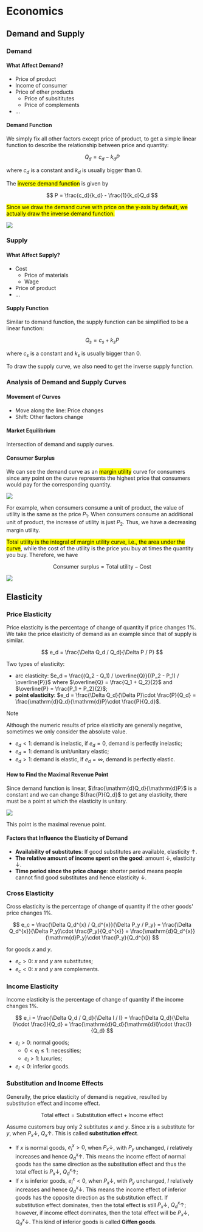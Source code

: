 # Economics

## Demand and Supply

### Demand

#### What Affect Demand?

- Price of product
- Income of consumer
- Price of other products
  - Price of subsititutes
  - Price of complements
- ...

#### Demand Function

We simply fix all other factors except price of product, to get a simple linear function to describe the relationship between price and quantity: 

$$
Q_d = c_d - k_d P
$$

where $c_d$ is a constant and $k_d$ is usually bigger than $0$.

The <mark>inverse demand function</mark> is given by 

$$
P = \frac{c_d}{k_d} - \frac{1}{k_d}Q_d
$$

<mark>Since we draw the demand curve with price on the y-axis by default, we actually draw the inverse demand function.</mark>

![](image/2022-06-12-12-47-51.png)

### Supply

#### What Affect Supply?

- Cost
  - Price of materials
  - Wage
- Price of product
- ...

#### Supply Function

Similar to demand function, the supply function can be simplified to be a linear function: 

$$
Q_s = c_s + k_s P
$$

where $c_s$ is a constant and $k_s$ is usually bigger than $0$.

To draw the supply curve, we also need to get the inverse supply function.

### Analysis of Demand and Supply Curves

#### Movement of Curves

- Move along the line: Price changes
- Shift: Other factors change

#### Market Equilibrium

Intersection of demand and supply curves.

#### Consumer Surplus

We can see the demand curve as an <mark>margin utility</mark> curve for consumers since any point on the curve represents the highest price that consumers would pay for the corresponding quantity.

![](image/2022-06-12-13-02-39.png)

For example, when consumers consume a unit of product, the value of utility is the same as the price $P_1$. When consumers consume an additional unit of product, the increase of utility is just $P_2$. Thus, we have a decreasing margin utility.

<mark>Total utility is the integral of margin utility curve, i.e., the area under the curve</mark>, while the cost of the utility is the price you buy at times the quantity you buy. Therefore, we have 

$$
\text{Consumer surplus} = \text{Total utility} - \text{Cost}
$$

![](image/2022-06-12-13-14-23.png)

## Elasticity

### Price Elasticity

Price elasticity is the percentage of change of quantity if price changes 1\%. We take the price elasticity of demand as an example since that of supply is similar.

$$
e_d  = \frac{\Delta Q_d / Q_d}{\Delta P / P}
$$

Two types of elasticity: 

- arc elasticity: $e_d  = \frac{(Q_2 - Q_1) / \overline{Q}}{(P_2 - P_1) / \overline{P}}$ where $\overline{Q} = \frac{Q_1 + Q_2}{2}$ and $\overline{P} = \frac{P_1 + P_2}{2}$;
- **point elasticity**: $e_d = \frac{\Delta Q_d}{\Delta P}\cdot \frac{P}{Q_d} = \frac{\mathrm{d}Q_d}{\mathrm{d}P}\cdot \frac{P}{Q_d}$.

> [!NOTE]
> Although the numeric results of price elasticity are generally negative, sometimes we only consider the absolute value.

- $e_d < 1$: demand is inelastic, if $e_d = 0$, demand is perfectly inelastic;
- $e_d = 1$: demand is unit/unitary elastic;
- $e_d > 1$: demand is elastic, if $e_d = \infty$, demand is perfectly elastic.

#### How to Find the Maximal Revenue Point

Since demand function is linear, $\frac{\mathrm{d}Q_d}{\mathrm{d}P}$ is a constant and we can change $\frac{P}{Q_d}$ to get any elasticity, there must be a point at which the elasticity is unitary.

![](image/2022-06-27-23-49-25.png)

This point is the maximal revenue point.

#### Factors that Influence the Elasticity of Demand

- **Availability of substitutes**: If good substitutes are available, elasticity $\uparrow$.
- **The relative amount of income spent on the good**: amount $\downarrow$, elasticity $\downarrow$.
- **Time period since the price change**: shorter period means people cannot find good substitutes and hence elasticity $\downarrow$.

### Cross Elasticity

Cross elasticity is the percentage of change of quantity if the other goods' price changes 1\%.

$$
e_c = \frac{\Delta Q_d^{x} / Q_d^{x}}{\Delta P_y / P_y} = \frac{\Delta Q_d^{x}}{\Delta P_y}\cdot \frac{P_y}{Q_d^{x}} = \frac{\mathrm{d}Q_d^{x}}{\mathrm{d}P_y}\cdot \frac{P_y}{Q_d^{x}}
$$

for goods $x$ and $y$.

- $e_c > 0$: $x$ and $y$ are substitutes;
- $e_c < 0$: $x$ and $y$ are complements.

### Income Elasticity

Income elasticity is the percentage of change of quantity if the income changes 1\%.

$$
e_i = \frac{\Delta Q_d / Q_d}{\Delta I / I} = \frac{\Delta Q_d}{\Delta I}\cdot \frac{I}{Q_d} = \frac{\mathrm{d}Q_d}{\mathrm{d}I}\cdot \frac{I}{Q_d}
$$

- $e_i > 0$: normal goods;
  - $0 < e_i \leqslant 1$: necessities;
  - $e_i > 1$: luxuries;
- $e_i < 0$: inferior goods.

### Substitution and Income Effects

Generally, the price elasticity of demand is negative, resulted by substitution effect and income effect.

$$
\text{Total effect} = \text{Substitution effect} + \text{Income effect}
$$

Assume customers buy only 2 subtitutes $x$ and $y$. Since $x$ is a substitute for $y$, when $P_x \downarrow$, $Q_x \uparrow$. This is called **substitution effect**.

- If $x$ is normal goods, $e_i^{x} > 0$, when $P_x \downarrow$, with $P_y$ unchanged, $I$ relatively increases and hence $Q_d^{x} \uparrow$. This means the income effect of normal goods has the same direction as the substitution effect and thus the total effect is $P_x \downarrow$, $Q_d^{x} \uparrow$;
- If $x$ is inferior goods, $e_i^{x} < 0$, when $P_x \downarrow$, with $P_y$ unchanged, $I$ relatively increases and hence $Q_d^{x} \downarrow$. This means the income effect of inferior goods has the opposite direction as the substitution effect. If substitution effect dominates, then the total effect is still $P_x \downarrow$, $Q_d^{x} \uparrow$; however, if income effect dominates, then the total effect will be $P_x \downarrow$, $Q_d^{x} \downarrow$. This kind of inferior goods is called **Giffen goods**.

